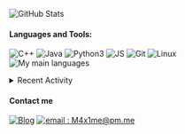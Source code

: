 ![GitHub Stats](https://github-readme-stats.vercel.app/api?username=M4xi1m3&hide_border=true&count_private=true&show_icons=true&theme=dark)

#### Languages and Tools:
![C++](https://img.shields.io/badge/-C++-000000?style=for-the-badge&logo=C%2B%2B&logoColor=blue)
![Java](https://img.shields.io/badge/-Java-000000?style=for-the-badge&logo=Java&logoColor=red)
![Python3](https://img.shields.io/badge/-Py3-000000?style=for-the-badge&logo=Python&logoColor=cyan)
![JS](https://img.shields.io/badge/-JS-000000?style=for-the-badge&logo=JavaScript&logoColor=yellow)
![Git](https://img.shields.io/badge/-Git-000000?style=for-the-badge&logo=Git&logoColor=red)
![Linux](https://img.shields.io/badge/-Linux-000000?style=for-the-badge&logo=Linux&logoColor=white)<br/>
![My main languages](https://github-readme-stats.vercel.app/api/top-langs/?username=M4xi1m3&hide_border=true&hide=stars&theme=dark&show_icons=true&layout=compact)

<details>
  <summary>Recent Activity</summary>

#### Latest Blog Posts
<!-- BLOG-POST-LIST:START -->
- [Reinventing debugging on the Numworks](https://m4xi1m3.github.io//Numworks-picoprobe/)
- [Screenhax: The obvious bug that led to the creation of Phi](https://m4xi1m3.github.io//screenhax/)
- [How Numworks killed third-party development - a technical approach](https://m4xi1m3.github.io//Numworks-lock/)
- [How Windows almost drove me crazy.](https://m4xi1m3.github.io//Windows-rant/)
- [Micmost: how a .git folder can get your consumers’ data leaked.](https://m4xi1m3.github.io//Micmost-git-leak/)
<!-- BLOG-POST-LIST:END -->

[more blog posts...][website]

#### Recent GitHub Activity
<!--START_SECTION:activity-->
1. 🎉 Merged PR [#8](https://github.com/Omega-Numworks/Omega-Modbot/pull/8) in [Omega-Numworks/Omega-Modbot](https://github.com/Omega-Numworks/Omega-Modbot)
2. 🔒 Closed issue [#6](https://github.com/Omega-Numworks/Omega-Modbot/issues/6) in [Omega-Numworks/Omega-Modbot](https://github.com/Omega-Numworks/Omega-Modbot)
3. 🎉 Merged PR [#7](https://github.com/Omega-Numworks/Omega-Modbot/pull/7) in [Omega-Numworks/Omega-Modbot](https://github.com/Omega-Numworks/Omega-Modbot)
4. 💪 Opened PR [#919](https://github.com/LukeSmithxyz/based.cooking/pull/919) in [LukeSmithxyz/based.cooking](https://github.com/LukeSmithxyz/based.cooking)
5. 🎉 Merged PR [#598](https://github.com/Omega-Numworks/Omega/pull/598) in [Omega-Numworks/Omega](https://github.com/Omega-Numworks/Omega)
<!--END_SECTION:activity-->

</details>

#### Contact me
[![Blog](https://img.shields.io/badge/-Blog-000000?style=for-the-badge&logo=rss&logoColor=red)][website]
[![email : M4x1me@pm.me](https://img.shields.io/badge/-m4x1me%40pm%2Eme-000000?style=for-the-badge&logo=protonmail&logoColor=blueviolet)](mailto:M4x1me@pm.me)

[website]: https://m4xi1m3.github.io/
